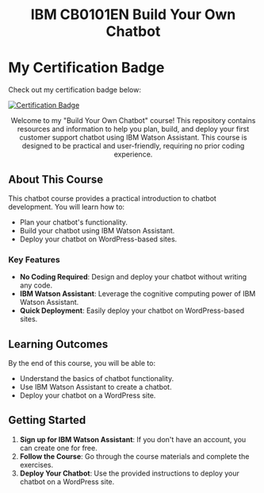 <h1 align="center">IBM CB0101EN Build Your Own Chatbot</h1>

# My Certification Badge

Check out my certification badge below:

[![Certification Badge](https://images.credly.com/size/150x270/images/36ea618a-0e41-48cc-9fb1-68ecc5bfe1a8.png)](https://www.credly.com/badges/36ea618a-0e41-48cc-9fb1-68ecc5bfe1a8/public_url)



<p align="center">Welcome to my "Build Your Own Chatbot" course! This repository contains resources and information to help you plan, build, and deploy your first customer support chatbot using IBM Watson Assistant. This course is designed to be practical and user-friendly, requiring no prior coding experience.</p>

## About This Course

This chatbot course provides a practical introduction to chatbot development. You will learn how to:
- Plan your chatbot's functionality.
- Build your chatbot using IBM Watson Assistant.
- Deploy your chatbot on WordPress-based sites.

### Key Features
- **No Coding Required**: Design and deploy your chatbot without writing any code.
- **IBM Watson Assistant**: Leverage the cognitive computing power of IBM Watson Assistant.
- **Quick Deployment**: Easily deploy your chatbot on WordPress-based sites.

## Learning Outcomes

By the end of this course, you will be able to:
- Understand the basics of chatbot functionality.
- Use IBM Watson Assistant to create a chatbot.
- Deploy your chatbot on a WordPress site.

## Getting Started

1. **Sign up for IBM Watson Assistant**: If you don't have an account, you can create one for free.
2. **Follow the Course**: Go through the course materials and complete the exercises.
3. **Deploy Your Chatbot**: Use the provided instructions to deploy your chatbot on a WordPress site.
